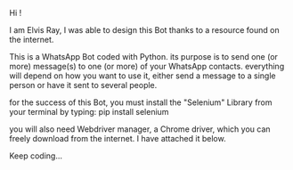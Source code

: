 Hi !

I am Elvis Ray, I was able to design this Bot thanks to a resource found on the internet.

This is a WhatsApp Bot coded with Python. its purpose is to send one (or more) message(s) to one (or more) of your WhatsApp contacts. everything will depend on how you want to use it, either send a message to a single person or have it sent to several people.

for the success of this Bot, you must install the "Selenium" Library from your terminal by typing: pip install selenium

you will also need Webdriver manager, a Chrome driver, which you can freely download from the internet. I have attached it below.

Keep coding...